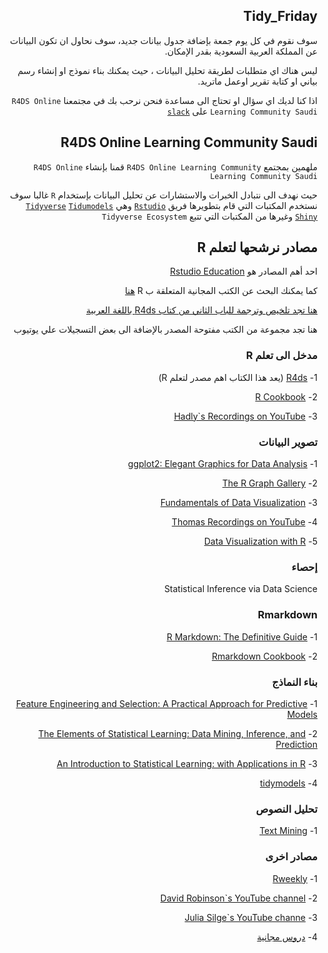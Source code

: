 
<!-- README.md is generated from README.Rmd. Please edit that file -->

<div dir="rtl">

## Tidy_Friday



سوف نقوم في كل يوم جمعة بإضافة جدول بيانات جديد، سوف نحاول ان تكون
البيانات عن المملكة العربية السعودية بقدر الإمكان.

ليس هناك اي متطلبات لطريقة تحليل البيانات ، حيث يمكنك بناء نموذج او
إنشاء رسم بياني او كتابة تقرير اوعمل ماتريد.

اذا كنا لديك اي سؤال او تحتاج الى مساعدة فنحن نرحب بك في مجتمعنا `R4DS
Online Learning Community Saudi` على
[`slack`](https://join.slack.com/t/r4dssa/shared_invite/zt-fyg8b592-7L7PFhbOt8AM0oWDWZjYfg)



## R4DS Online Learning Community Saudi



ملهمين بمجتمع `R4DS Online Learning Community` قمنا بإنشاء `R4DS Online
Learning Community Saudi`

حيث نهدف الى نتبادل الخبرات والاستشارات عن تحليل البيانات بإستخدام `R`
غالبا سوف نستخدم المكتبات التي قام بتطويرها فريق
[`Rstudio`](https://rstudio.com/) وهي
[`Tidyverse`](https://www.tidyverse.org/)
[`Tidumodels`](https://www.tidymodels.org/)
[`Shiny`](https://shiny.rstudio.com/) وغيرها من المكتبات التي تتبع
`Tidyverse Ecosystem`

<!-- badges: start -->

<!-- badges: end -->



## مصادر نرشحها لتعلم R



احد أهم المصادر هو [Rstudio Education](https://education.rstudio.com)

كما يمكنك البحث عن الكتب المجانية المتعلقة ب R
[هنا](https://bookdown.org/home/tags/)


[هنا تجد تلخيص وترجمة للباب الثاني من كتاب R4ds باللغة العربية](https://rpubs.com/Naif_8/628469)


هنا تجد مجموعة من الكتب مفتوحة المصدر بالإضافة الى بعض التسجيلات علي
يوتيوب



### مدخل الى تعلم R



1- [R4ds](https://r4ds.had.co.nz) (يعد هذا الكتاب اهم مصدر لتعلم R)

2- [R Cookbook](https://rc2e.com)

3- [Hadly\`s Recordings on
YouTube](https://www.youtube.com/watch?v=go5Au01Jrvs)



### تصوير البيانات


1- [ggplot2: Elegant Graphics for Data
Analysis](https://ggplot2-book.org)

2- [The R Graph Gallery](https://www.r-graph-gallery.com)

3- [Fundamentals of Data
Visualization](https://serialmentor.com/dataviz/)

4- [Thomas Recordings on
YouTube](https://www.youtube.com/watch?v=h29g21z0a68&t=7028s)

5- [Data Visualization with R](https://rkabacoff.github.io/datavis/)


### إحصاء



<p dir="rtl>

1- [Statistical Inference via Data Science](https://moderndive.com)


### Rmarkdown



1- [R Markdown: The Definitive
Guide](https://bookdown.org/yihui/rmarkdown/)

2- [Rmarkdown Cookbook](https://bookdown.org/yihui/rmarkdown-cookbook/)



### بناء النماذج




1- [Feature Engineering and Selection: A Practical Approach for
Predictive Models](http://www.feat.engineering)

2- [The Elements of Statistical Learning: Data Mining, Inference, and
Prediction](https://web.stanford.edu/~hastie/ElemStatLearn/)

3- [An Introduction to Statistical Learning: with Applications in
R](https://faculty.marshall.usc.edu/gareth-james/ISL/ISLR%20Seventh%20Printing.pdf)

4- [tidymodels](https://www.tidymodels.org/learn/)



### تحليل النصوص



1- [Text Mining](https://www.tidymodels.org/books/tidytext/)



### مصادر اخرى




1- [Rweekly](https://rweekly.org)

2- [David Robinson\`s YouTube
channel](https://www.youtube.com/user/safe4democracy)

3- [Julia Silge\`s YouTube
channe](https://www.youtube.com/channel/UCTTBgWyJl2HrrhQOOc710kA)

4- [دروس
مجانية](https://education.rstudio.com/blog/2020/05/remote-roundup/)

</div>
